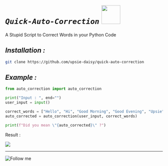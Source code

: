 <h1><i><code>Quick-Auto-Correction</code></i>  <img width="60px" src="https://media.giphy.com/media/WUlplcMpOCEmTGBtBW/giphy.gif">
</h1>

<p>A Stupid Script to Correct Words in your Python Code</p>

<h2><i>Installation :</i></h2>

```bash
git clone https://github.com/upsie-daisy/quick-auto-correction
```

<h2><i>Example :</i></h2>

```python
from auto_correction import auto_correction

print("Input : ", end="")
user_input = input()

correct_words = ["Hello", "Hi", "Good Morning", "Good Evening", "Upsie", "Hey", "Bye", "Good Bye"]
auto_corrected = auto_correction(user_input, correct_words)

print(f"Did you mean \"{auto_corrected}\" ?")
```

<p>Result : </p>

<img src="https://media.giphy.com/media/QBz5zLTrWsWmCyqjLo/giphy.gif">

<hr>

![Follow me](https://img.shields.io/badge/-Follow%20Me-222222?logo=twitter&logoColor=black&color=272838&labelColor=C09891&style=for-the-badge&logoWidth=30&link=https://twitter.com/IlIIlIIllIlI) 
